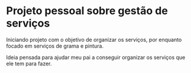 # Projeto pessoal sobre gestão de serviços

Iniciando projeto com o objetivo de organizar os serviços, por enquanto focado em serviços de grama e pintura.

Ideia pensada para ajudar meu pai a conseguir organizar os serviços que ele tem para fazer.
